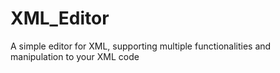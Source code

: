 # XML_Editor
A simple editor for XML, supporting multiple functionalities and manipulation to your XML code
